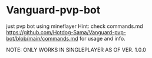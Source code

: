 # Vanguard-pvp-bot
just pvp bot using mineflayer
Hint: check commands.md https://github.com/Hotdog-Sama/Vanguard-pvp-bot/blob/main/commands.md for usage and info.

NOTE: ONLY WORKS IN SINGLEPLAYER AS OF VER. 1.0.0
